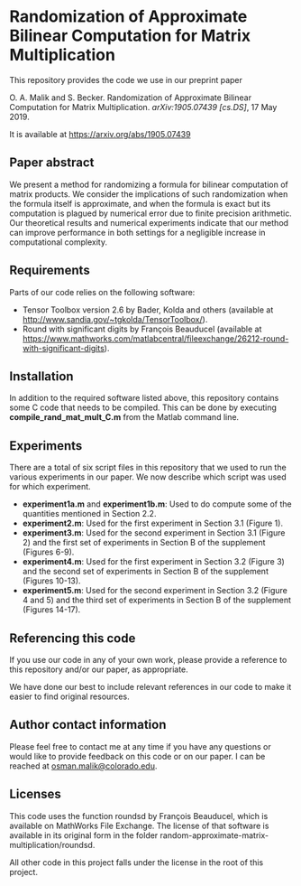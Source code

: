 # Randomization of Approximate Bilinear Computation for Matrix Multiplication
This repository provides the code we use in our preprint paper 

O. A. Malik and S. Becker. Randomization of Approximate Bilinear Computation for Matrix Multiplication. *arXiv:1905.07439 [cs.DS]*, 17 May 2019.

It is available at https://arxiv.org/abs/1905.07439

## Paper abstract
We present a method for randomizing a formula for bilinear computation of matrix products. We consider the implications of such randomization when the formula itself is approximate, and when the formula is exact but its computation is plagued by numerical error due to finite precision arithmetic. Our theoretical results and numerical experiments indicate that our method can improve performance in both settings for a negligible increase in computational complexity.

## Requirements
Parts of our code relies on the following software:
* Tensor Toolbox version 2.6 by Bader, Kolda and others (available at http://www.sandia.gov/~tgkolda/TensorToolbox/).
* Round with significant digits by François Beauducel (available at https://www.mathworks.com/matlabcentral/fileexchange/26212-round-with-significant-digits).

## Installation
In addition to the required software listed above, this repository contains some C code that needs to be compiled. This can be done by executing **compile_rand_mat_mult_C.m** from the Matlab command line.

## Experiments
There are a total of six script files in this repository that we used to run the various experiments in our paper. We now describe which script was used for which experiment.
* **experiment1a.m** and **experiment1b.m**: Used to do compute some of the quantities mentioned in Section 2.2.
* **experiment2.m**: Used for the first experiment in Section 3.1 (Figure 1).
* **experiment3.m**: Used for the second experiment in Section 3.1 (Figure 2) and the first set of experiments in Section B of the supplement (Figures 6-9).
* **experiment4.m**: Used for the first experiment in Section 3.2 (Figure 3) and the second set of experiments in Section B of the supplement (Figures 10-13).
* **experiment5.m**: Used for the second experiment in Section 3.2 (Figure 4 and 5) and the third set of experiments in Section B of the supplement (Figures 14-17).

## Referencing this code
If you use our code in any of your own work, please provide a reference to this repository and/or our paper, as appropriate.

We have done our best to include relevant references in our code to make it easier to find original resources.

## Author contact information
Please feel free to contact me at any time if you have any questions or would like to provide feedback on this code or on our paper. I can be reached at osman.malik@colorado.edu.

## Licenses
This code uses the function roundsd by François Beauducel, which is available on MathWorks File Exchange. The license of that software is available in its original form in the folder random-approximate-matrix-multiplication/roundsd.

All other code in this project falls under the license in the root of this project.